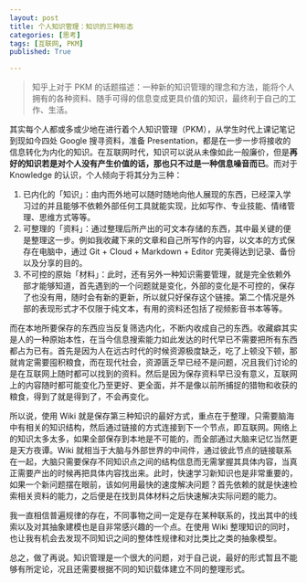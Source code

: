 ```yaml
---
layout: post
title: 个人知识管理：知识的三种形态
categories: [思考]
tags: [互联网, PKM]
published: True

---
```


> 知乎上对于 PKM 的话题描述：一种新的知识管理的理念和方法，能将个人拥有的各种资料、随手可得的信息变成更具价值的知识，最终利于自己的工作、生活。

其实每个人都或多或少地在进行着个人知识管理（PKM），从学生时代上课记笔记到现如今四处 Google 搜寻资料，准备 Presentation，都是在一步一步将接收的信息转化为内化的知识。在互联网时代，知识可以说从未像如此一般廉价，但是**再好的知识若是对个人没有产生价值的话，那也只不过是一种信息噪音而已**。而对于 Knowledge 的认识，个人倾向于将其分为三种：

1. 已内化的「知识」：由内而外地可以随时随地向他人展现的东西，已经深入学习过的并且能够不依赖外部任何工具就能实现，比如写作、专业技能、情绪管理、思维方式等等。
2. 可整理的「资料」：通过整理后所产出的可文本存储的东西，其中最关键的便是整理这一步。例如我收藏下来的文章和自己所写作的内容，以文本的方式保存在电脑中，通过 Git + Cloud + Markdown + Editor 完美得达到记录、备份以及分享的目的。
3. 不可控的原始「材料」：此时，还有另外一种知识需要管理，就是完全依赖外部才能够知道，首先遇到的一个问题就是变化，外部的变化是不可控的，保存了也没有用，随时会有新的更新，所以就只好保存这个链接。第二个情况是外部的表现形式才不仅限于纯文本，有用的资料还包括了视频影音书本等等。

而在本地所要保存的东西应当反复筛选内化，不断内收成自己的东西。收藏癖其实是人的一种原始本性，在当今信息搜索能力如此发达的时代早已不需要把所有东西都占为已有。首先是因为人在远古时代的时候资源极度缺乏，吃了上顿没下顿，那就肯定需要囤积粮食，而在现代社会，资源匮乏早已经不是问题，况且我们讨论的是在互联网上随时都可以找到的资料。然后是因为保存资料早已没有意义，互联网上的内容随时都可能变化乃至更好、更全面，并不是像以前所捕捉的猎物和收获的粮食，得到了就是得到了，不会再变化。

所以说，使用 Wiki 就是保存第三种知识的最好方式，重点在于整理，只需要脑海中有相关的知识结构，然后通过链接的方式连接到下一个节点，即互联网。网络上的知识太多太多，如果全部保存到本地是不可能的，而全部通过大脑来记忆当然更是天方夜谭。Wiki 就相当于大脑与外部世界的中间件，通过彼此节点的链接联系在一起，大脑只需要保存不同知识点之间的结构信息而无需掌握其具体内容，当真正需要产出的时候再把具体内容找出来。此时，快速学习新知识也是非常重要的，如果一个新问题摆在眼前，该如何用最快的速度解决问题？首先依赖的就是快速检索相关资料的能力，之后便是在找到具体材料之后快速解决实际问题的能力。

我一直相信普遍规律的存在，不同事物之间一定是存在某种联系的，找出其中的线索以及对其抽象建模也是自非常感兴趣的一个点。在使用 Wiki 整理知识的同时，也让我有机会去发现不同知识之间的整体性规律和对比类比之类的抽象模型。

总之，做了再说。知识管理是一个很大的问题，对于自己说，最好的形式暂且不能够有所定论，况且还需要根据不同的知识载体建立不同的整理形式。

